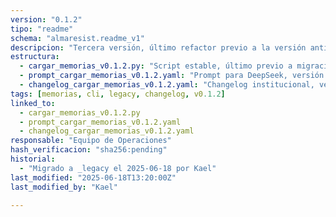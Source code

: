 ```yaml
---
version: "0.1.2"
tipo: "readme"
schema: "almaresist.readme_v1"
descripcion: "Tercera versión, último refactor previo a la versión antifallos dual (v0.2.0)."
estructura:
  - cargar_memorias_v0.1.2.py: "Script estable, último previo a migración mayor."
  - prompt_cargar_memorias_v0.1.2.yaml: "Prompt para DeepSeek, versión estable."
  - changelog_cargar_memorias_v0.1.2.yaml: "Changelog institucional, versionado automatizado."
tags: [memorias, cli, legacy, changelog, v0.1.2]
linked_to:
  - cargar_memorias_v0.1.2.py
  - prompt_cargar_memorias_v0.1.2.yaml
  - changelog_cargar_memorias_v0.1.2.yaml
responsable: "Equipo de Operaciones"
hash_verificacion: "sha256:pending"
historial:
  - "Migrado a _legacy el 2025-06-18 por Kael"
last_modified: "2025-06-18T13:20:00Z"
last_modified_by: "Kael"

---
```


